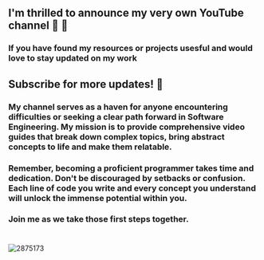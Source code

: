 ## I'm thrilled to announce my very own YouTube channel 🎥 🎉
### If you have found my resources or projects usesful and would love to stay updated on my work
## Subscribe for more updates! 🚀


### My channel serves as a haven for anyone encountering difficulties or seeking a clear path forward in Software Engineering. My mission is to provide comprehensive video guides that break down complex topics, bring abstract concepts to life and make them relatable.


### Remember, becoming a proficient programmer takes time and dedication. Don't be discouraged by setbacks or confusion. Each line of code you write and every concept you understand will unlock the immense potential within you.

### Join me as we take those first steps together.
#
![2875173](https://github.com/besthor/My_YouTube_Channel/assets/111004790/f80ccee7-41e4-42d9-9012-4012c30a70e5)




